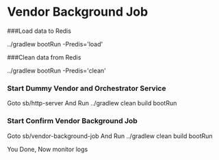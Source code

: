 # Vendor Background Job

###Load data to Redis

../gradlew bootRun -Predis='load'


###Clean data from Redis


../gradlew bootRun -Predis='clean'


### Start Dummy Vendor and Orchestrator Service

Goto  sb/http-server And Run
../gradlew clean build bootRun


### Start Confirm Vendor Background Job

Goto sb/vendor-background-job And Run
../gradlew clean build bootRun

You Done, Now  monitor logs
